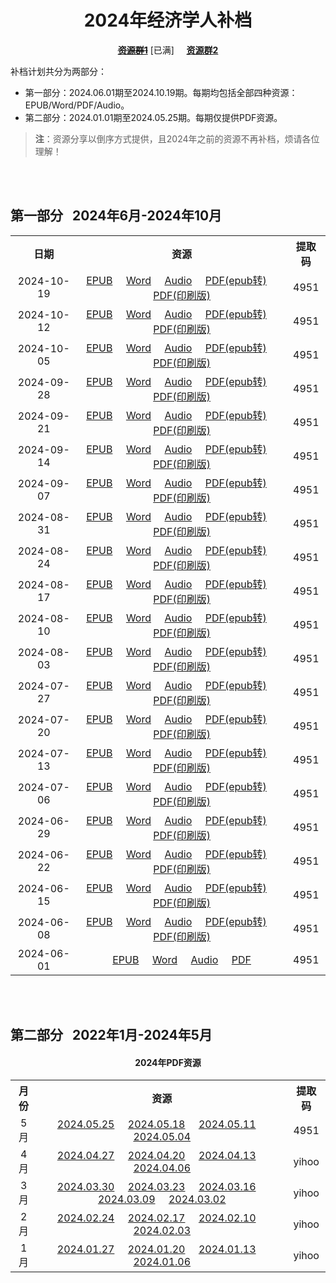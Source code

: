 <div align="center">

# 2024年经济学人补档

~~[**资源群1**](https://qm.qq.com/q/p2QRKKD9oA)~~ \[已满\] &nbsp;&nbsp;&nbsp;&nbsp;[**资源群2**](https://qm.qq.com/q/XNwz6qD0IO)

</div>

补档计划共分为两部分：<br>
- 第一部分：2024.06.01期至2024.10.19期。每期均包括全部四种资源：EPUB/Word/PDF/Audio。<br>
- 第二部分：2024.01.01期至2024.05.25期。每期仅提供PDF资源。<br>
> **注**：资源分享以倒序方式提供，且2024年之前的资源不再补档，烦请各位理解！

<br><br>

## 第一部分&nbsp;&nbsp;&nbsp;2024年6月-2024年10月

<div align="center">

<table>
  <tr>
    <th>日期</th>
    <th>资源</th>
    <th>提取码</th>
  </tr>
  <tr>
    <td align="center">2024-10-19</td>
    <td align="center">
      <a href="https://url12.ctfile.com/f/47748612-1385198209-28a81e">EPUB</a>&nbsp;&nbsp;&nbsp;&nbsp;
      <a href="https://url12.ctfile.com/f/47748612-1385198176-ae2e12">Word</a>&nbsp;&nbsp;&nbsp;&nbsp;
      <a href="https://url12.ctfile.com/f/47748612-1385198137-ed5c9b">Audio</a>&nbsp;&nbsp;&nbsp;&nbsp;
      <a href="https://url12.ctfile.com/f/47748612-1385198269-aae8ce">PDF(epub转)</a>&nbsp;&nbsp;&nbsp;&nbsp;
      <a href="https://url12.ctfile.com/f/47748612-1388737960-4f059c">PDF(印刷版)</a>
    </td>
    <td align="center">4951</td>
  </tr>
  <tr>
    <td align="center">2024-10-12</td>
    <td align="center">
      <a href="https://url12.ctfile.com/f/47748612-1383025363-9071f7">EPUB</a>&nbsp;&nbsp;&nbsp;&nbsp;
      <a href="https://url12.ctfile.com/f/47748612-1382775601-53dca9">Word</a>&nbsp;&nbsp;&nbsp;&nbsp;
      <a href="https://url12.ctfile.com/f/47748612-1382772496-55fe5b">Audio</a>&nbsp;&nbsp;&nbsp;&nbsp;
      <a href="https://url12.ctfile.com/f/47748612-1382775628-232d6d">PDF(epub转)</a>&nbsp;&nbsp;&nbsp;&nbsp;
      <a href="https://url12.ctfile.com/f/47748612-1383025879-66ee75">PDF(印刷版)</a>
    </td>
    <td align="center">4951</td>
  </tr>
  <tr>
    <td align="center">2024-10-05</td>
    <td align="center">
      <a href="https://url12.ctfile.com/f/47748612-1380173842-bb6fcf">EPUB</a>&nbsp;&nbsp;&nbsp;&nbsp;
      <a href="https://url12.ctfile.com/f/47748612-1380173815-096ced">Word</a>&nbsp;&nbsp;&nbsp;&nbsp;
      <a href="https://url12.ctfile.com/f/47748612-1380173785-487af7">Audio</a>&nbsp;&nbsp;&nbsp;&nbsp;
      <a href="https://url12.ctfile.com/f/47748612-1380173884-9e36b2">PDF(epub转)</a>&nbsp;&nbsp;&nbsp;&nbsp;
      <a href="https://url12.ctfile.com/f/47748612-1380468464-b4468e">PDF(印刷版)</a>
    </td>
    <td align="center">4951</td>
  </tr>
  <tr>
    <td align="center">2024-09-28</td>
    <td align="center">
      <a href="https://url12.ctfile.com/f/47748612-1377226981-d10abf">EPUB</a>&nbsp;&nbsp;&nbsp;&nbsp;
      <a href="https://url12.ctfile.com/f/47748612-1377226954-8b322e">Word</a>&nbsp;&nbsp;&nbsp;&nbsp;
      <a href="https://url12.ctfile.com/f/47748612-1377226915-1b5950">Audio</a>&nbsp;&nbsp;&nbsp;&nbsp;
      <a href="https://url12.ctfile.com/f/47748612-1377227017-55b06d">PDF(epub转)</a>&nbsp;&nbsp;&nbsp;&nbsp;
      <a href="https://url12.ctfile.com/f/47748612-1377414442-5a99ab">PDF(印刷版)</a>
    </td>
    <td align="center">4951</td>
  </tr>
  <tr>
    <td align="center">2024-09-21</td>
    <td align="center">
      <a href="https://url12.ctfile.com/f/47748612-1363094153-72f90a">EPUB</a>&nbsp;&nbsp;&nbsp;&nbsp;
      <a href="https://url12.ctfile.com/f/47748612-1363094573-0caeae">Word</a>&nbsp;&nbsp;&nbsp;&nbsp;
      <a href="https://url12.ctfile.com/f/47748612-1363091459-8fe942">Audio</a>&nbsp;&nbsp;&nbsp;&nbsp;
      <a href="https://url12.ctfile.com/f/47748612-1363094819-61a183">PDF(epub转)</a>&nbsp;&nbsp;&nbsp;&nbsp;
      <a href="https://url12.ctfile.com/f/47748612-1363262518-e248b0">PDF(印刷版)</a>
    </td>
    <td align="center">4951</td>
  </tr>
  <tr>
    <td align="center">2024-09-14</td>
    <td align="center">
      <a href="https://url12.ctfile.com/f/47748612-1355354326-a92ec9">EPUB</a>&nbsp;&nbsp;&nbsp;&nbsp;
      <a href="https://url12.ctfile.com/f/47748612-1355354230-34dd6c">Word</a>&nbsp;&nbsp;&nbsp;&nbsp;
      <a href="https://url12.ctfile.com/f/47748612-1355354086-1bef01">Audio</a>&nbsp;&nbsp;&nbsp;&nbsp;
      <a href="https://url12.ctfile.com/f/47748612-1355354395-79295d">PDF(epub转)</a>&nbsp;&nbsp;&nbsp;&nbsp;
      <a href="https://url12.ctfile.com/f/47748612-1356357190-342341">PDF(印刷版)</a>
    </td>
    <td align="center">4951</td>
  </tr>
  <tr>
    <td align="center">2024-09-07</td>
    <td align="center">
      <a href="https://url12.ctfile.com/f/47748612-1353492112-5ef46f">EPUB</a>&nbsp;&nbsp;&nbsp;&nbsp;
      <a href="https://url12.ctfile.com/f/47748612-1353492007-4b8d65">Word</a>&nbsp;&nbsp;&nbsp;&nbsp;
      <a href="https://url12.ctfile.com/f/47748612-1353491932-2f54b8">Audio</a>&nbsp;&nbsp;&nbsp;&nbsp;
      <a href="https://url12.ctfile.com/f/47748612-1353492253-9f4171">PDF(epub转)</a>&nbsp;&nbsp;&nbsp;&nbsp;
      <a href="https://url12.ctfile.com/f/47748612-1353831226-f31b1f">PDF(印刷版)</a>
    </td>
    <td align="center">4951</td>
  </tr>
  <tr>
    <td align="center">2024-08-31</td>
    <td align="center">
      <a href="https://url12.ctfile.com/f/47748612-1349474726-029913">EPUB</a>&nbsp;&nbsp;&nbsp;&nbsp;
      <a href="https://url12.ctfile.com/f/47748612-1349474687-07c009">Word</a>&nbsp;&nbsp;&nbsp;&nbsp;
      <a href="https://url12.ctfile.com/f/47748612-1349474033-8ce640">Audio</a>&nbsp;&nbsp;&nbsp;&nbsp;
      <a href="https://url12.ctfile.com/f/47748612-1349474774-b1e044">PDF(epub转)</a>&nbsp;&nbsp;&nbsp;&nbsp;
      <a href="https://url12.ctfile.com/f/47748612-1349791522-ee93a6">PDF(印刷版)</a>
    </td>
    <td align="center">4951</td>
  </tr>
  <tr>
    <td align="center">2024-08-24</td>
    <td align="center">
      <a href="https://url12.ctfile.com/f/47748612-1345057894-ce19b5">EPUB</a>&nbsp;&nbsp;&nbsp;&nbsp;
      <a href="https://url12.ctfile.com/f/47748612-1345057888-2cb8f0">Word</a>&nbsp;&nbsp;&nbsp;&nbsp;
      <a href="https://url12.ctfile.com/f/47748612-1345057831-9a349f">Audio</a>&nbsp;&nbsp;&nbsp;&nbsp;
      <a href="https://url12.ctfile.com/f/47748612-1345057909-7b97b9">PDF(epub转)</a>&nbsp;&nbsp;&nbsp;&nbsp;
      <a href="https://url12.ctfile.com/f/47748612-1345254340-809fa2">PDF(印刷版)</a>
    </td>
    <td align="center">4951</td>
  </tr>
  <tr>
    <td align="center">2024-08-17</td>
    <td align="center">
      <a href="https://url12.ctfile.com/f/47748612-1343040352-6848b3">EPUB</a>&nbsp;&nbsp;&nbsp;&nbsp;
      <a href="https://url12.ctfile.com/f/47748612-1343040328-fc1ae6">Word</a>&nbsp;&nbsp;&nbsp;&nbsp;
      <a href="https://url12.ctfile.com/f/47748612-1343040961-5044ac">Audio</a>&nbsp;&nbsp;&nbsp;&nbsp;
      <a href="https://url12.ctfile.com/f/47748612-1343040625-43f574">PDF(epub转)</a>&nbsp;&nbsp;&nbsp;&nbsp;
      <a href="https://url12.ctfile.com/f/47748612-1343040610-3b4851">PDF(印刷版)</a>
    </td>
    <td align="center">4951</td>
  </tr>
  <tr>
    <td align="center">2024-08-10</td>
    <td align="center">
      <a href="https://url12.ctfile.com/f/47748612-1340311927-e410f4">EPUB</a>&nbsp;&nbsp;&nbsp;&nbsp;
      <a href="https://url12.ctfile.com/f/47748612-1340312158-b1f227">Word</a>&nbsp;&nbsp;&nbsp;&nbsp;
      <a href="https://url12.ctfile.com/f/47748612-1340311012-844a0e">Audio</a>&nbsp;&nbsp;&nbsp;&nbsp;
      <a href="https://url12.ctfile.com/f/47748612-1340312173-41a68a">PDF(epub转)</a>&nbsp;&nbsp;&nbsp;&nbsp;
      <a href="https://url12.ctfile.com/f/47748612-1340675249-30ef37">PDF(印刷版)</a>
    </td>
    <td align="center">4951</td>
  </tr>
  <tr>
    <td align="center">2024-08-03</td>
    <td align="center">
      <a href="https://url12.ctfile.com/f/47748612-1339240009-9b20c5">EPUB</a>&nbsp;&nbsp;&nbsp;&nbsp;
      <a href="https://url12.ctfile.com/f/47748612-1339240006-a5f907">Word</a>&nbsp;&nbsp;&nbsp;&nbsp;
      <a href="https://url12.ctfile.com/f/47748612-1339240003-2f3666">Audio</a>&nbsp;&nbsp;&nbsp;&nbsp;
      <a href="https://url12.ctfile.com/f/47748612-1339240012-ee8ed2">PDF(epub转)</a>&nbsp;&nbsp;&nbsp;&nbsp;
      <a href="https://url12.ctfile.com/f/47748612-1339351414-2312c7">PDF(印刷版)</a>
    </td>
    <td align="center">4951</td>
  </tr>
  <tr>
    <td align="center">2024-07-27</td>
    <td align="center">
      <a href="https://url12.ctfile.com/f/47748612-1336620487-f1a30f">EPUB</a>&nbsp;&nbsp;&nbsp;&nbsp;
      <a href="https://url12.ctfile.com/f/47748612-1336620415-113a6f">Word</a>&nbsp;&nbsp;&nbsp;&nbsp;
      <a href="https://url12.ctfile.com/f/47748612-1336620400-871226">Audio</a>&nbsp;&nbsp;&nbsp;&nbsp;
      <a href="https://url12.ctfile.com/f/47748612-1336620412-d04bc8">PDF(epub转)</a>&nbsp;&nbsp;&nbsp;&nbsp;
      <a href="https://url12.ctfile.com/f/47748612-1336854580-553dd1">PDF(印刷版)</a>
    </td>
    <td align="center">4951</td>
  </tr>
  <tr>
    <td align="center">2024-07-20</td>
    <td align="center">
      <a href="https://url12.ctfile.com/f/47748612-1324357900-c65c2d">EPUB</a>&nbsp;&nbsp;&nbsp;&nbsp;
      <a href="https://url12.ctfile.com/f/47748612-1324357891-0d32b4">Word</a>&nbsp;&nbsp;&nbsp;&nbsp;
      <a href="https://url12.ctfile.com/f/47748612-1324357909-105f04">Audio</a>&nbsp;&nbsp;&nbsp;&nbsp;
      <a href="https://url12.ctfile.com/f/47748612-1324357918-0f1f8e">PDF(epub转)</a>&nbsp;&nbsp;&nbsp;&nbsp;
      <a href="https://url12.ctfile.com/f/47748612-1325553748-8188da">PDF(印刷版)</a>
    </td>
    <td align="center">4951</td>
  </tr>
  <tr>
    <td align="center">2024-07-13</td>
    <td align="center">
      <a href="https://url12.ctfile.com/f/47748612-1322857489-1da78a">EPUB</a>&nbsp;&nbsp;&nbsp;&nbsp;
      <a href="https://url12.ctfile.com/f/47748612-1322857456-7ee127">Word</a>&nbsp;&nbsp;&nbsp;&nbsp;
      <a href="https://url12.ctfile.com/f/47748612-1322858614-258c15">Audio</a>&nbsp;&nbsp;&nbsp;&nbsp;
      <a href="https://url12.ctfile.com/f/47748612-1322859901-ef9df0">PDF(epub转)</a>&nbsp;&nbsp;&nbsp;&nbsp;
      <a href="https://url12.ctfile.com/f/47748612-1323040564-8c0a04">PDF(印刷版)</a>
    </td>
    <td align="center">4951</td>
  </tr>
  <tr>
    <td align="center">2024-07-06</td>
    <td align="center">
      <a href="https://url12.ctfile.com/f/47748612-1317399203-d6c295">EPUB</a>&nbsp;&nbsp;&nbsp;&nbsp;
      <a href="https://url12.ctfile.com/f/47748612-1317399194-c97a2a">Word</a>&nbsp;&nbsp;&nbsp;&nbsp;
      <a href="https://url12.ctfile.com/f/47748612-1317395822-dc9c57">Audio</a>&nbsp;&nbsp;&nbsp;&nbsp;
      <a href="https://url12.ctfile.com/f/47748612-1317399209-d3a3ce">PDF(epub转)</a>&nbsp;&nbsp;&nbsp;&nbsp;
      <a href="https://url12.ctfile.com/f/47748612-1320003494-824bc0">PDF(印刷版)</a>
    </td>
    <td align="center">4951</td>
  </tr>
  <tr>
    <td align="center">2024-06-29</td>
    <td align="center">
      <a href="https://url12.ctfile.com/f/47748612-1315212775-916c87">EPUB</a>&nbsp;&nbsp;&nbsp;&nbsp;
      <a href="https://url12.ctfile.com/f/47748612-1315212769-3d3923">Word</a>&nbsp;&nbsp;&nbsp;&nbsp;
      <a href="https://url12.ctfile.com/f/47748612-1315202887-5408e2">Audio</a>&nbsp;&nbsp;&nbsp;&nbsp;
      <a href="https://url12.ctfile.com/f/47748612-1315212772-b816f0">PDF(epub转)</a>&nbsp;&nbsp;&nbsp;&nbsp;
      <a href="https://url12.ctfile.com/f/47748612-1315784770-847ade">PDF(印刷版)</a>
    </td>
    <td align="center">4951</td>
  </tr>
  <tr>
    <td align="center">2024-06-22</td>
    <td align="center">
      <a href="https://url12.ctfile.com/f/47748612-1312363237-df74c5">EPUB</a>&nbsp;&nbsp;&nbsp;&nbsp;
      <a href="https://url12.ctfile.com/f/47748612-1312363231-e7f235">Word</a>&nbsp;&nbsp;&nbsp;&nbsp;
      <a href="https://url12.ctfile.com/f/47748612-1312363408-10374b">Audio</a>&nbsp;&nbsp;&nbsp;&nbsp;
      <a href="https://url12.ctfile.com/f/47748612-1312363240-40c286">PDF(epub转)</a>&nbsp;&nbsp;&nbsp;&nbsp;
      <a href="https://url12.ctfile.com/f/47748612-1312835038-20f9dd">PDF(印刷版)</a>
    </td>
    <td align="center">4951</td>
  </tr>
  <tr>
    <td align="center">2024-06-15</td>
    <td align="center">
      <a href="https://url12.ctfile.com/f/47748612-1272222475-ada476">EPUB</a>&nbsp;&nbsp;&nbsp;&nbsp;
      <a href="https://url12.ctfile.com/f/47748612-1272223120-5b9789">Word</a>&nbsp;&nbsp;&nbsp;&nbsp;
      <a href="https://url12.ctfile.com/f/47748612-1272222538-abf9c0">Audio</a>&nbsp;&nbsp;&nbsp;&nbsp;
      <a href="https://url12.ctfile.com/f/47748612-1272223123-d5f63f">PDF(epub转)</a>&nbsp;&nbsp;&nbsp;&nbsp;
      <a href="https://url12.ctfile.com/f/47748612-1272397120-d9a038">PDF(印刷版)</a>
    </td>
    <td align="center">4951</td>
  </tr>
  <tr>
    <td align="center">2024-06-08</td>
    <td align="center">
      <a href="https://url12.ctfile.com/f/47748612-1269168178-bd5caf">EPUB</a>&nbsp;&nbsp;&nbsp;&nbsp;
      <a href="https://url12.ctfile.com/f/47748612-1269234733-cb37d3">Word</a>&nbsp;&nbsp;&nbsp;&nbsp;
      <a href="https://url12.ctfile.com/f/47748612-1269170080-9e4931">Audio</a>&nbsp;&nbsp;&nbsp;&nbsp;
      <a href="https://url12.ctfile.com/f/47748612-1269170212-854268">PDF(epub转)</a>&nbsp;&nbsp;&nbsp;&nbsp;
      <a href="https://url12.ctfile.com/f/47748612-1269395168-26e3ea">PDF(印刷版)</a>
    </td>
    <td align="center">4951</td>
  </tr>
  <tr>
    <td align="center">2024-06-01</td>
    <td align="center">
      <a href="https://url12.ctfile.com/f/47748612-1251635485-eda6c4">EPUB</a>&nbsp;&nbsp;&nbsp;&nbsp;
      <a href="https://url12.ctfile.com/f/47748612-1251635950-2fb250">Word</a>&nbsp;&nbsp;&nbsp;&nbsp;
      <a href="https://url12.ctfile.com/f/47748612-1251635560-63b3a8">Audio</a>&nbsp;&nbsp;&nbsp;&nbsp;
      <a href="https://url12.ctfile.com/f/47748612-1252736569-b4ff8c">PDF</a>
    </td>
    <td align="center">4951</td>
  </tr>
</table>

</div>

<br><br>

## 第二部分&nbsp;&nbsp;&nbsp;2022年1月-2024年5月

<div align="center">

#### 2024年PDF资源

<table>
  <tr>
    <th>月份</th>
    <th>资源</th>
    <th>提取码</th>
  </tr>
  <tr>
    <td align="center">5月</td>
    <td align="center">
      <a href="https://url12.ctfile.com/f/47748612-1250064613-6c68dd">2024.05.25</a>&nbsp;&nbsp;&nbsp;&nbsp;
      <a href="https://url12.ctfile.com/f/47748612-1250064166-3dc725">2024.05.18</a>&nbsp;&nbsp;&nbsp;&nbsp;
      <a href="https://url12.ctfile.com/f/47748612-1250063887-255ff6">2024.05.11</a>&nbsp;&nbsp;&nbsp;&nbsp;
      <a href="https://url12.ctfile.com/f/47748612-1250063584-0c93be">2024.05.04</a>
    </td>
    <td align="center">4951</td>
  </tr>
  <tr>
    <td align="center">4月</td>
    <td align="center">
      <a href="https://yihoo.lanzouo.com/iMU2x1womzuf">2024.04.27</a>&nbsp;&nbsp;&nbsp;&nbsp;
      <a href="https://yihoo.lanzouo.com/iqRk51z8lhng">2024.04.20</a>&nbsp;&nbsp;&nbsp;&nbsp;
      <a href="https://yihoo.lanzouo.com/iCABr1uwguxi">2024.04.13</a>&nbsp;&nbsp;&nbsp;&nbsp;
      <a href="https://yihoo.lanzouo.com/irD6M1u3amna">2024.04.06</a>
    </td>
    <td align="center">yihoo</td>
  </tr>
  <tr>
    <td align="center">3月</td>
    <td align="center">
      <a href="https://yihoo.lanzouo.com/i1A2Q1t5mqcb">2024.03.30</a>&nbsp;&nbsp;&nbsp;&nbsp;
      <a href="https://yihoo.lanzouo.com/iiELL1samuqd">2024.03.23</a>&nbsp;&nbsp;&nbsp;&nbsp;
      <a href="https://yihoo.lanzouo.com/iNIhP1rmnv2h">2024.03.16</a>&nbsp;&nbsp;&nbsp;&nbsp;
      <a href="https://yihoo.lanzouo.com/iCLcD1qrvl8f">2024.03.09</a>&nbsp;&nbsp;&nbsp;&nbsp;
      <a href="https://yihoo.lanzouo.com/i7lpi1pygrba">2024.03.02</a>
    </td>
    <td align="center">yihoo</td>
  </tr>
  <tr>
    <td align="center">2月</td>
    <td align="center">
      <a href="https://yihoo.lanzouo.com/iTtx21p7m9pa">2024.02.24</a>&nbsp;&nbsp;&nbsp;&nbsp;
      <a href="https://yihoo.lanzouo.com/i60lG1owe95g">2024.02.17</a>&nbsp;&nbsp;&nbsp;&nbsp;
      <a href="https://yihoo.lanzouo.com/iJR641o2zoqd">2024.02.10</a>&nbsp;&nbsp;&nbsp;&nbsp;
      <a href="https://yihoo.lanzouo.com/iXFIZ1n663qb">2024.02.03</a>
    </td>
    <td align="center">yihoo</td>
  </tr>
  <tr>
    <td align="center">1月</td>
    <td align="center">
      <a href="https://yihoo.lanzouo.com/iho661n0hksf">2024.01.27</a>&nbsp;&nbsp;&nbsp;&nbsp;
      <a href="https://yihoo.lanzouo.com/iefqK1lmohja">2024.01.20</a>&nbsp;&nbsp;&nbsp;&nbsp;
      <a href="https://yihoo.lanzouo.com/iWpwI1lj98nc">2024.01.13</a>&nbsp;&nbsp;&nbsp;&nbsp;
      <a href="https://yihoo.lanzouo.com/ip6Mq1kdnged">2024.01.06</a>
    </td>
    <td align="center">yihoo</td>
  </tr>
</table>

</div>
